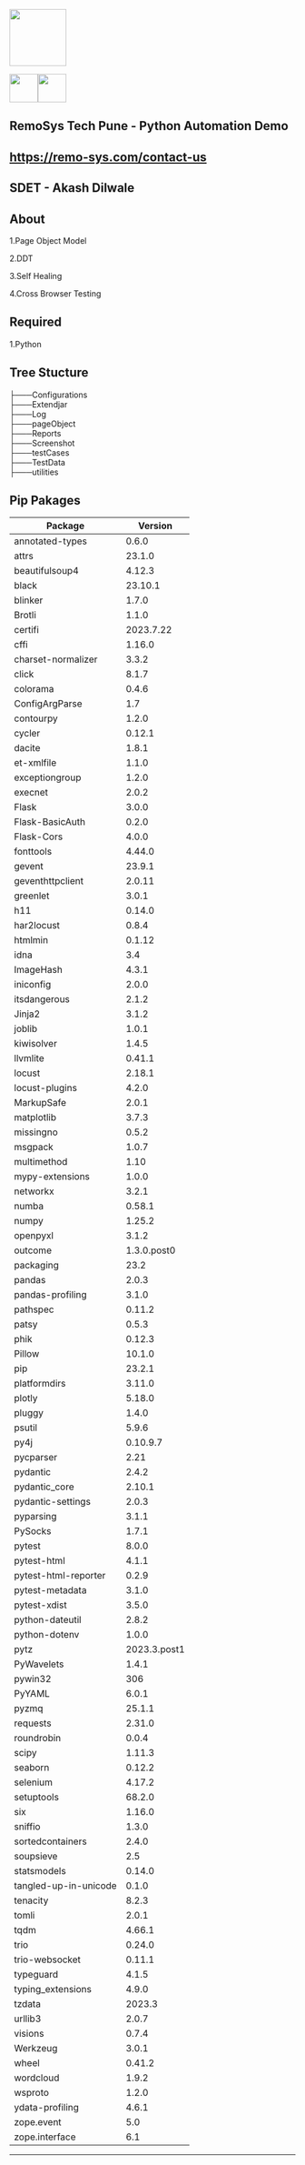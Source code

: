 <a href="https://remo-sys.com/"><img src="https://img1.wsimg.com/isteam/ip/bd3785cd-d6c4-4882-9b7c-6e71611da2b9/Remosys%20Logo%202.png" width="100" height="100" /></a><br />

<img src="https://s3.dualstack.us-east-2.amazonaws.com/pythondotorg-assets/media/community/logos/python-logo-only.png" width="50" height="50" /><img src="https://docs.pytest.org/en/8.0.x/_static/pytest_logo_curves.svg" width="50" height="50" />

## RemoSys Tech Pune - Python Automation Demo
## https://remo-sys.com/contact-us

## SDET - Akash Dilwale
 
## About

1.Page Object Model

2.DDT

3.Self Healing

4.Cross Browser Testing


## Required 

1.Python 

## Tree Stucture

├───Configurations
\
├───Extendjar
\
├───Log
\
├───pageObject
\
├───Reports
\
├───Screenshot
\
├───testCases
\
├───TestData
\
├───utilities



## Pip Pakages 

| Package               | Version   |
|-----------------------|-----------|
| annotated-types       | 0.6.0     |
| attrs                 | 23.1.0    |
| beautifulsoup4        | 4.12.3    |
| black                 | 23.10.1   |
| blinker               | 1.7.0     |
| Brotli                | 1.1.0     |
| certifi               | 2023.7.22 |
| cffi                  | 1.16.0    |
| charset-normalizer    | 3.3.2     |
| click                 | 8.1.7     |
| colorama              | 0.4.6     |
| ConfigArgParse        | 1.7       |
| contourpy             | 1.2.0     |
| cycler                | 0.12.1    |
| dacite                | 1.8.1     |
| et-xmlfile            | 1.1.0     |
| exceptiongroup        | 1.2.0     |
| execnet               | 2.0.2     |
| Flask                 | 3.0.0     |
| Flask-BasicAuth       | 0.2.0     |
| Flask-Cors            | 4.0.0     |
| fonttools             | 4.44.0    |
| gevent                | 23.9.1    |
| geventhttpclient      | 2.0.11    |
| greenlet              | 3.0.1     |
| h11                   | 0.14.0    |
| har2locust            | 0.8.4     |
| htmlmin               | 0.1.12    |
| idna                  | 3.4       |
| ImageHash             | 4.3.1     |
| iniconfig             | 2.0.0     |
| itsdangerous          | 2.1.2     |
| Jinja2                | 3.1.2     |
| joblib                | 1.0.1     |
| kiwisolver            | 1.4.5     |
| llvmlite              | 0.41.1    |
| locust                | 2.18.1    |
| locust-plugins        | 4.2.0     |
| MarkupSafe            | 2.0.1     |
| matplotlib            | 3.7.3     |
| missingno             | 0.5.2     |
| msgpack               | 1.0.7     |
| multimethod           | 1.10      |
| mypy-extensions       | 1.0.0     |
| networkx              | 3.2.1     |
| numba                 | 0.58.1    |
| numpy                 | 1.25.2    |
| openpyxl              | 3.1.2     |
| outcome               | 1.3.0.post0 |
| packaging             | 23.2      |
| pandas                | 2.0.3     |
| pandas-profiling      | 3.1.0     |
| pathspec              | 0.11.2    |
| patsy                 | 0.5.3     |
| phik                  | 0.12.3    |
| Pillow                | 10.1.0    |
| pip                   | 23.2.1    |
| platformdirs          | 3.11.0    |
| plotly                | 5.18.0    |
| pluggy                | 1.4.0     |
| psutil                | 5.9.6     |
| py4j                  | 0.10.9.7  |
| pycparser             | 2.21      |
| pydantic              | 2.4.2     |
| pydantic_core         | 2.10.1    |
| pydantic-settings     | 2.0.3     |
| pyparsing             | 3.1.1     |
| PySocks               | 1.7.1     |
| pytest                | 8.0.0     |
| pytest-html           | 4.1.1     |
| pytest-html-reporter  | 0.2.9     |
| pytest-metadata       | 3.1.0     |
| pytest-xdist          | 3.5.0     |
| python-dateutil       | 2.8.2     |
| python-dotenv         | 1.0.0     |
| pytz                  | 2023.3.post1 |
| PyWavelets            | 1.4.1     |
| pywin32               | 306       |
| PyYAML                | 6.0.1     |
| pyzmq                 | 25.1.1    |
| requests              | 2.31.0    |
| roundrobin            | 0.0.4     |
| scipy                 | 1.11.3    |
| seaborn               | 0.12.2    |
| selenium              | 4.17.2    |
| setuptools            | 68.2.0    |
| six                   | 1.16.0    |
| sniffio               | 1.3.0     |
| sortedcontainers      | 2.4.0     |
| soupsieve             | 2.5       |
| statsmodels           | 0.14.0    |
| tangled-up-in-unicode | 0.1.0     |
| tenacity              | 8.2.3     |
| tomli                 | 2.0.1     |
| tqdm                  | 4.66.1    |
| trio                  | 0.24.0    |
| trio-websocket        | 0.11.1    |
| typeguard             | 4.1.5     |
| typing_extensions     | 4.9.0     |
| tzdata                | 2023.3    |
| urllib3               | 2.0.7     |
| visions               | 0.7.4     |
| Werkzeug              | 3.0.1     |
| wheel                 | 0.41.2    |
| wordcloud             | 1.9.2     |
| wsproto               | 1.2.0     |
| ydata-profiling       | 4.6.1     |
| zope.event            | 5.0       |
| zope.interface        | 6.1       |


-----------------------------------------------------------